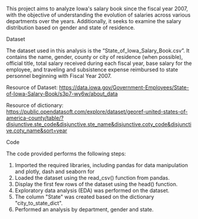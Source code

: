 This project aims to analyze Iowa's salary book since the fiscal year 2007, with the objective of understanding the evolution of salaries across various departments over the years. Additionally, it seeks to examine the salary distribution based on gender and state of residence.

Dataset

The dataset used in this analysis is the “State_of_Iowa_Salary_Book.csv”. It contains the name, gender, county or city of residence (when possible), official title, total salary received during each fiscal year, base salary for the employee, and traveling and subsistence expense reimbursed to state personnel beginning with Fiscal Year 2007.

Resource of Dataset: https://data.iowa.gov/Government-Employees/State-of-Iowa-Salary-Book/s3p7-wy6w/about_data

Resource of dictionary: https://public.opendatasoft.com/explore/dataset/georef-united-states-of-america-county/table/?disjunctive.ste_code&disjunctive.ste_name&disjunctive.coty_code&disjunctive.coty_name&sort=year

Code

The code provided performs the following steps:
1.	Imported the required libraries, including pandas for data manipulation and plotly, dash and seaborn for 
2.	Loaded the dataset using the read_csv() function from pandas.
3.	Display the first few rows of the dataset using the head() function.
4.	Exploratory data analysis (EDA) was performed on the dataset.
5.	The column "State" was created based on the dictionary "city_to_state_dict".
6.	Performed an analysis by department, gender and state.
